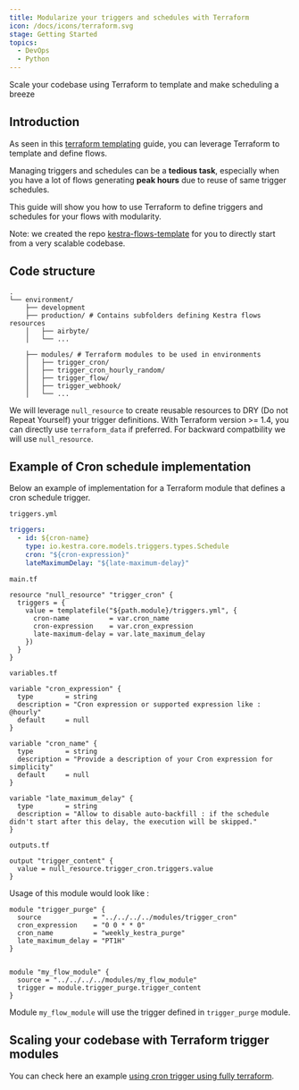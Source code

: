 ```yaml
---
title: Modularize your triggers and schedules with Terraform
icon: /docs/icons/terraform.svg
stage: Getting Started 
topics:
  - DevOps
  - Python
---
```


Scale your codebase using Terraform to template and make scheduling a breeze

## Introduction

As seen in this [terraform templating](/docs/how-to-guides/terraform-templating) guide, you can leverage Terraform to template and define flows.

Managing triggers and schedules can be a **tedious task**, especially when you have a lot of flows generating **peak hours** due to reuse of same trigger schedules.

This guide will show you how to use Terraform to define triggers and schedules for your flows with modularity.

Note: we created the repo [kestra-flows-template](https://github.com/kestra-io/kestra-flows-template) for you to directly start from a very scalable codebase.

## Code structure

```
.
└── environment/
    ├── development
    ├── production/ # Contains subfolders defining Kestra flows resources
    │   ├── airbyte/
    │   └── ...

    ├── modules/ # Terraform modules to be used in environments
    │   ├── trigger_cron/
    │   ├── trigger_cron_hourly_random/
    │   ├── trigger_flow/
    │   ├── trigger_webhook/
    │   └── ...

```

We will leverage `null_resource` to create reusable resources to DRY (Do not Repeat Yourself) your trigger definitions.
With Terraform version >= 1.4, you can directly use `terraform_data` if preferred. For backward compatbility we will use `null_resource`.

## Example of Cron schedule implementation

Below an example of implementation for a Terraform module that defines a cron schedule trigger.

`triggers.yml`

```yaml
triggers:
  - id: ${cron-name}
    type: io.kestra.core.models.triggers.types.Schedule
    cron: "${cron-expression}"
    lateMaximumDelay: "${late-maximum-delay}"
```


`main.tf`
```hcl
resource "null_resource" "trigger_cron" {
  triggers = {
    value = templatefile("${path.module}/triggers.yml", {
      cron-name          = var.cron_name
      cron-expression    = var.cron_expression
      late-maximum-delay = var.late_maximum_delay
    })
  }
}
```

`variables.tf`
```hcl
variable "cron_expression" {
  type        = string
  description = "Cron expression or supported expression like : @hourly"
  default     = null
}

variable "cron_name" {
  type        = string
  description = "Provide a description of your Cron expression for simplicity"
  default     = null
}

variable "late_maximum_delay" {
  type        = string
  description = "Allow to disable auto-backfill : if the schedule didn't start after this delay, the execution will be skipped."
}
```

`outputs.tf`
```hcl
output "trigger_content" {
  value = null_resource.trigger_cron.triggers.value
}
```

Usage of this module would look like :

```hcl
module "trigger_purge" {
  source             = "../../../../modules/trigger_cron"
  cron_expression    = "0 0 * * 0"
  cron_name          = "weekly_kestra_purge"
  late_maximum_delay = "PT1H"
}


module "my_flow_module" {
  source = "../../../../modules/my_flow_module"
  trigger = module.trigger_purge.trigger_content
}
```

Module `my_flow_module` will use the trigger defined in `trigger_purge` module.

## Scaling your codebase with Terraform trigger modules

You can check here an example [using cron trigger using fully terraform](https://github.com/kestra-io/kestra-flows-template/blob/b6937f9d95970a4e909687eb64936f5ea3f02c1c/environment/production/dbt/jaffle_shop_classic.tf#L28).
